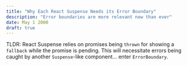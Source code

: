 ```yaml
---
title: "Why Each React Suspense Needs its Error Boundary"
description: "Error boundaries are more relevant now than ever"
date: May 1 2000
draft: true
---
```


TLDR: React Suspense relies on promises being `thrown` for showing a `fallback` while the promise is pending. This will necessitate errors being caught by another `Suspense`-like component... enter `ErrorBoundary`.

